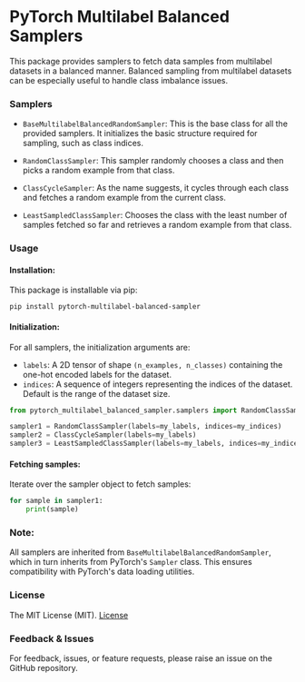 # PyTorch Multilabel Balanced Samplers

This package provides samplers to fetch data samples from multilabel datasets in a balanced manner. Balanced sampling from multilabel datasets can be especially useful to handle class imbalance issues.

### Samplers

- `BaseMultilabelBalancedRandomSampler`: This is the base class for all the provided samplers. It initializes the basic structure required for sampling, such as class indices.

- `RandomClassSampler`: This sampler randomly chooses a class and then picks a random example from that class.

- `ClassCycleSampler`: As the name suggests, it cycles through each class and fetches a random example from the current class.

- `LeastSampledClassSampler`: Chooses the class with the least number of samples fetched so far and retrieves a random example from that class.

### Usage

#### Installation:

This package is installable via pip:

```shell
pip install pytorch-multilabel-balanced-sampler
```

#### Initialization:

For all samplers, the initialization arguments are:

- `labels`: A 2D tensor of shape `(n_examples, n_classes)` containing the one-hot encoded labels for the dataset.
- `indices`: A sequence of integers representing the indices of the dataset. Default is the range of the dataset size.

```python
from pytorch_multilabel_balanced_sampler.samplers import RandomClassSampler, ClassCycleSampler, LeastSampledClassSampler

sampler1 = RandomClassSampler(labels=my_labels, indices=my_indices)
sampler2 = ClassCycleSampler(labels=my_labels)
sampler3 = LeastSampledClassSampler(labels=my_labels, indices=my_indices)
```

#### Fetching samples:

Iterate over the sampler object to fetch samples:

```python
for sample in sampler1:
    print(sample)
```

### Note:

All samplers are inherited from `BaseMultilabelBalancedRandomSampler`, which in turn inherits from PyTorch's `Sampler` class. This ensures compatibility with PyTorch's data loading utilities.

### License

The MIT License (MIT). [License](https://github.com/issamemari/pytorch-multilabel-balanced-sampler/blob/master/LICENSE)

### Feedback & Issues

For feedback, issues, or feature requests, please raise an issue on the GitHub repository.
